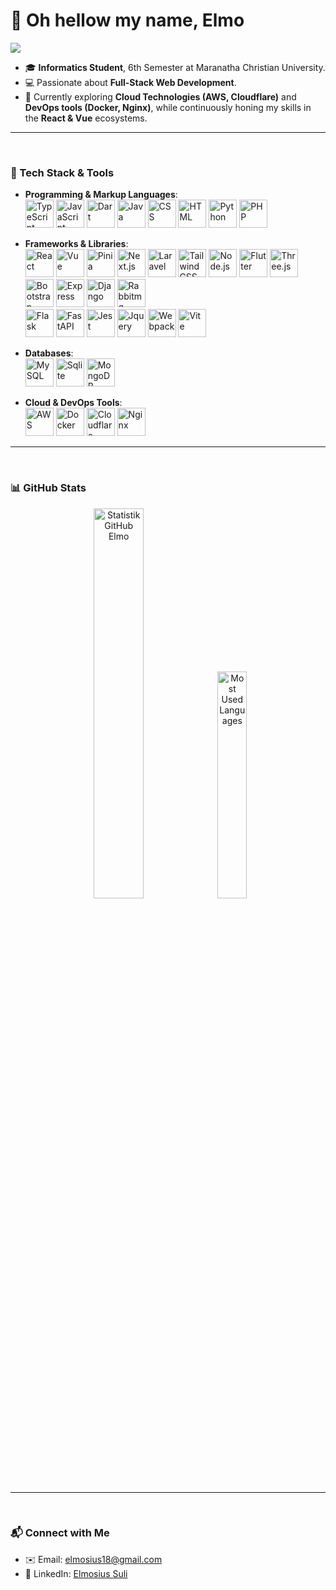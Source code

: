 # 👋 Oh hellow my name, **Elmo**
 [<img src="https://www.codewars.com/users/Elmosius/badges/micro"/> ](https://www.codewars.com/users/Elmosius)
  
- 🎓 **Informatics Student**, 6th Semester at Maranatha Christian University.
- 💻 Passionate about **Full-Stack Web Development**.
- 🚀 Currently exploring **Cloud Technologies (AWS, Cloudflare)** and **DevOps tools (Docker, Nginx)**, while continuously honing my skills in the **React & Vue** ecosystems.

---

<br>

### 🔧 Tech Stack & Tools

- **Programming & Markup Languages**:
  <br>
  <img width="45" src="https://skillicons.dev/icons?i=typescript&theme=light" alt="TypeScript">
  <img width="45" src="https://skillicons.dev/icons?i=javascript&theme=light" alt="JavaScript">
  <img width="45" src="https://skillicons.dev/icons?i=dart&theme=light" alt="Dart">
  <img width="45" src="https://skillicons.dev/icons?i=java&theme=light" alt="Java">
  <img width="45" src="https://skillicons.dev/icons?i=css&theme=light" alt="CSS">
  <img width="45" src="https://skillicons.dev/icons?i=html&theme=light" alt="HTML">
  <img width="45" src="https://skillicons.dev/icons?i=python&theme=light" alt="Python">
  <img width="45" src="https://skillicons.dev/icons?i=php&theme=light" alt="PHP">
  <br>

- **Frameworks & Libraries**:
  <br>
  <img width="45" src="https://skillicons.dev/icons?i=react&theme=light" alt="React">
  <img width="45" src="https://skillicons.dev/icons?i=vue&theme=light" alt="Vue">
  <img width="45" src="https://skillicons.dev/icons?i=pinia&theme=light" alt="Pinia">
  <img width="45" src="https://skillicons.dev/icons?i=nextjs&theme=light" alt="Next.js">
  <img width="45" src="https://skillicons.dev/icons?i=laravel&theme=light" alt="Laravel">
  <img width="45" src="https://skillicons.dev/icons?i=tailwindcss&theme=light" alt="Tailwind CSS">
  <img width="45" src="https://skillicons.dev/icons?i=nodejs&theme=light" alt="Node.js">
  <img width="45" src="https://skillicons.dev/icons?i=flutter&theme=light" alt="Flutter">
  <img width="45" src="https://skillicons.dev/icons?i=threejs&theme=light" alt="Three.js">
  <img width="45" src="https://skillicons.dev/icons?i=bootstrap&theme=light" alt="Bootstrap">
  <img width="45" src="https://skillicons.dev/icons?i=express&theme=light" alt="Express">
  <img width="45" src="https://skillicons.dev/icons?i=django&theme=light" alt="Django">
  <img width="45" src="https://skillicons.dev/icons?i=rabbitmq&theme=light" alt="Rabbitmq">
  <br>
  <img width="45" src="https://skillicons.dev/icons?i=flask&theme=light" alt="Flask">
  <img width="45" src="https://skillicons.dev/icons?i=fastapi&theme=light" alt="FastAPI">
  <img width="45" src="https://skillicons.dev/icons?i=jest&theme=light" alt="Jest">
  <img width="45" src="https://skillicons.dev/icons?i=jquery&theme=light" alt="Jquery">
  <img width="45" src="https://skillicons.dev/icons?i=webpack&theme=light" alt="Webpack">
  <img width="45" src="https://skillicons.dev/icons?i=vite&theme=light" alt="Vite">
  <br>

- **Databases**:
  <br>
  <img width="45" src="https://skillicons.dev/icons?i=mysql&theme=light" alt="MySQL">
  <img width="45" src="https://skillicons.dev/icons?i=sqlite&theme=light" alt="Sqlite">
  <img width="45" src="https://skillicons.dev/icons?i=mongodb&theme=light" alt="MongoDB">
  <br>

- **Cloud & DevOps Tools**:
  <br>
  <img width="45" src="https://skillicons.dev/icons?i=aws&theme=light" alt="AWS">
  <img width="45" src="https://skillicons.dev/icons?i=docker&theme=light" alt="Docker">
  <img width="45" src="https://skillicons.dev/icons?i=cloudflare&theme=light" alt="Cloudflare">
  <img width="45" src="https://skillicons.dev/icons?i=nginx&theme=light" alt="Nginx">
  <br>

---

<br>

### 📊 GitHub Stats 

<p align="center">
  <img src="https://github-readme-stats.vercel.app/api?username=elmosius&show_icons=true&theme=light" width="40%" alt="Statistik GitHub Elmo" />
  <img src="https://github-readme-stats.vercel.app/api/top-langs/?username=elmosius&layout=compact&theme=light" width="30.5%" alt="Most Used Languages" />
</p>

---

<br>


### 📬 Connect with Me

- ✉️ Email: [elmosius18@gmail.com](mailto:elmosius18@gmail.com)
- 💼 LinkedIn: [Elmosius Suli](https://www.linkedin.com/in/elmosius-suli-9498b02a0/)
